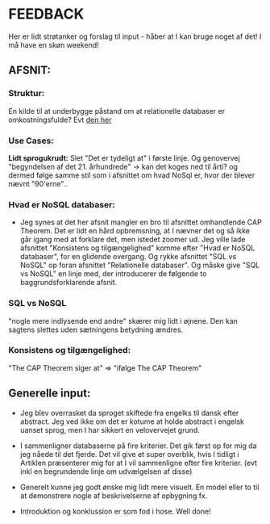 # FEEDBACK

Her er lidt strøtanker og forslag til input - håber at I kan bruge noget af det! I må have en skøn weekend!

## AFSNIT:


### Struktur:

En kilde til at underbygge påstand om at relationelle databaser er omkostningsfulde?
Evt [den her](https://www.youtube.com/watch?v=oHg5SJYRHA0)

### Use Cases: 

**Lidt sprogukrudt:** Slet "Det er tydeligt at" i første linje. Og genovervej "begyndelsen af det 21. århundrede" -> kan det koges ned til årti? og dermed følge samme stil som i afsnittet om hvad NoSql er, hvor der blever nævnt "90'erne".. 




### Hvad er NoSQL databaser:

- Jeg synes at det her afsnit mangler en bro til afsnittet omhandlende CAP Theorem. Det er lidt en hård opbremsning, at I nævner det og så ikke går igang med at forklare det, men istedet zoomer ud.
Jeg ville lade afsnittet "Konsistens og tilgængelighed" komme efter "Hvad er NoSQL databaser", for en glidende overgang. Og rykke afsnittet "SQL vs NoSQL" op foran afsnittet "Relationelle databaser". Og måske give "SQL vs NoSQL" en linje med, der introducerer de følgende to baggrundsforklarende afsnit.





### SQL vs NoSQL

"nogle mere indlysende end andre" skærer mig lidt i øjnene. Den kan sagtens slettes uden sætningens betydning ændres.





### Konsistens og tilgængelighed:


"The CAP Theorem siger at" => "ifølge The CAP Theorem"





## Generelle input:

- Jeg blev overrasket da sproget skiftede fra engelks til dansk efter abstract. Jeg ved ikke om det er kotume at holde abstract i engelsk uanset sprog, men I har sikkert en velovervejet grund.

- I sammenligner databaserne på fire kriterier. Det gik først op for mig da jeg nåede til det fjerde. Det vil give et super overblik, hvis I tidligt i Artiklen præsenterer mig for at I vil sammenligne efter fire kriterier. (evt inkl en  begrundende linje om udvælgelsen af disse)

- Generelt kunne jeg godt ønske mig lidt mere visuelt. En model eller to til at demonstrere nogle af beskrivelserne af opbygning fx. 

- Introduktion og konklussion er som fod i hose. Well done!




